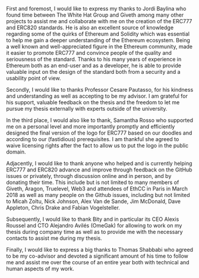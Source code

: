 First and foremost, I would like to express my thanks to Jordi Baylina who found time between The White Hat Group and Giveth among many other projects to assist me and collaborate with me on the creation of the ERC777 and ERC820 standards. He is also an excellent source of knowledge regarding some of the quirks of Ethereum and Solidity which was essential to help me gain a deeper understanding of the Ethereum ecosystem. Being a well known and well-appreciated figure in the Ethereum community, made it easier to promote ERC777 and convince people of the quality and seriousness of the standard. Thanks to his many years of experience in Ethereum both as an end-user and as a developer, he is able to provide valuable input on the design of the standard both from a security and a usability point of view.

Secondly, I would like to thanks Professor Cesare Pautasso, for his kindness and understanding as well as accepting to be my advisor. I am grateful for his support, valuable feedback on the thesis and the freedom to let me pursue my thesis externally with experts outside of the university.

In the third place, I would also like to thank, Samantha Rosso who supported me on a personal level and more importantly promptly and efficiently designed the final version of the logo for ERC777 based on our doodles and according to our (fastidious) prerequisites. I am thankful she agreed to waive licensing rights after the fact to allow us to put the logo in the public domain.

Adjacently, I would like to thank anyone who helped and is currently helping ERC777 and ERC820 advance and improve through feedback on the GitHub issues or privately, through discussion online and in person, and by donating their time. This include but is not limited to many members of Giveth, Aragon, Truelevel, Web3 and attendees of EthCC in Paris in March 2018 as well as many people on the Github issues, including but not limited to Micah Zoltu, Nick Johnson, Alex Van de Sande, Jim McDonald, Dave Appleton, Chris Drake and Fabian Vogelsteller.

Subsequently, I would like to thank Bity and in particular its CEO Alexis Roussel and CTO Alejandro Avilés (OmeGak) for allowing to work on my thesis during company time as well as to provide me with the necessary contacts to assist me during my thesis.

Finally, I would like to express a big thanks to Thomas Shabbabi who agreed to be my co-advisor and devoted a significant amount of his time to follow me and assist me over the course of an entire year both with technical and human aspects of my work.
